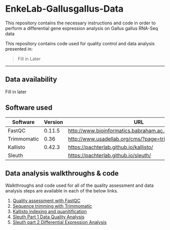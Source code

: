 # EnkeLab-Gallusgallus-Data
This repository contains the necessary instructions and code in order to perform a differential gene expression analysis on Gallus gallus RNA-Seq data

This repository contains code used for quality control and data analysis presented in: 

> Fill in Later

----

## Data availability

Fill in later

## Software used

| Software | Version | URL | 
| --- | --- | --- |
| FastQC | 0.11.5 | http://www.bioinformatics.babraham.ac.uk/projects/fastqc/ |
| Trimmomatic | 0.36 | http://www.usadellab.org/cms/?page=trimmomatic  |
| Kallisto | 0.42.3 | https://pachterlab.github.io/kallisto/ |
| Sleuth |  | https://pachterlab.github.io/sleuth/ |

## Data analysis walkthroughs & code

Walkthroughs and code used for all of the quality assessment and data analysis steps are available in each of the below links.

1. [Quality assessment with FastQC](https://cyverse-fastqc-quickstart.readthedocs-hosted.com/en/latest/)
1. [Sequence trimming with Trimmomatic](https://cyverse-trimmomatic-quickstart.readthedocs-hosted.com/en/latest/)
1. [Kallisto indexing and quanitification](https://learning.cyverse.org/projects/kallisto_tutorial/en/latest/)
1. [Sleuth Part 1 Data Quality Analysis](https://learning.cyverse.org/projects/kallisto_tutorial/en/latest/step4.html)
1. [Sleuth part 2 Differential Expression Analysis]()
